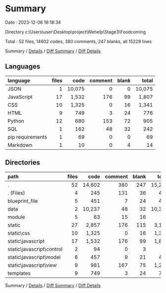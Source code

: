 # Summary

Date : 2023-12-06 16:18:34

Directory c:\\Users\\user\\Desktop\\project\\Wehelp\\Stage3\\Foodcoming

Total : 52 files,  14602 codes, 380 comments, 247 blanks, all 15229 lines

Summary / [Details](details.md) / [Diff Summary](diff.md) / [Diff Details](diff-details.md)

## Languages
| language | files | code | comment | blank | total |
| :--- | ---: | ---: | ---: | ---: | ---: |
| JSON | 1 | 10,075 | 0 | 0 | 10,075 |
| JavaScript | 17 | 1,532 | 176 | 99 | 1,807 |
| CSS | 10 | 1,325 | 0 | 16 | 1,341 |
| HTML | 9 | 749 | 3 | 24 | 776 |
| Python | 12 | 680 | 153 | 72 | 905 |
| SQL | 1 | 162 | 48 | 32 | 242 |
| pip requirements | 1 | 69 | 0 | 0 | 69 |
| Markdown | 1 | 10 | 0 | 4 | 14 |

## Directories
| path | files | code | comment | blank | total |
| :--- | ---: | ---: | ---: | ---: | ---: |
| . | 52 | 14,602 | 380 | 247 | 15,229 |
| . (Files) | 4 | 245 | 131 | 36 | 412 |
| blueprint_file | 5 | 451 | 7 | 24 | 482 |
| data | 2 | 10,237 | 48 | 32 | 10,317 |
| module | 5 | 63 | 15 | 16 | 94 |
| static | 27 | 2,857 | 176 | 115 | 3,148 |
| static\\css | 10 | 1,325 | 0 | 16 | 1,341 |
| static\\javascript | 17 | 1,532 | 176 | 99 | 1,807 |
| static\\javascript\\control | 2 | 94 | 0 | 3 | 97 |
| static\\javascript\\model | 6 | 457 | 9 | 21 | 487 |
| static\\javascript\\view | 9 | 981 | 167 | 75 | 1,223 |
| templates | 9 | 749 | 3 | 24 | 776 |

Summary / [Details](details.md) / [Diff Summary](diff.md) / [Diff Details](diff-details.md)